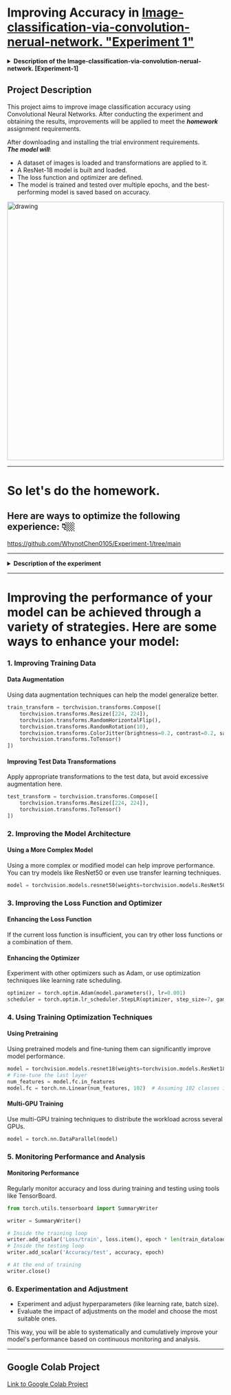 # Improving Accuracy in [Image-classification-via-convolution-nerual-network. "Experiment 1"](https://github.com/WhynotChen0105/Experiment-1/tree/main)



<details>
  <summary> <b> Description of the Image-classification-via-convolution-nerual-network. [Experiment-1] </b> </summary>

    # Experiment 1: Image Classification via Convolutional Neural Networks
    
    ## Experiment Objective:
    The primary aim of this experiment is to achieve superior accuracy in image classification tasks using Convolutional Neural Networks (CNNs). By following a meticulously structured workflow, we endeavor to optimize the model's performance and deliver robust classification capabilities.
    
    ## Experiment Workflow:
    ### 1. Data Preparation:
    - **Dataset Collection:** Curate a labeled dataset of images, leveraging common datasets like CIFAR-10, MNIST, or crafting a custom dataset tailored to the task at hand.
    - **Data Preprocessing:** Normalize images, ensuring consistent brightness and contrast, resize them to a uniform size, and partition the dataset into training, validation, and test sets.
    
    ### 2. Model Design:
    - **Architecture Selection:** Choose an appropriate CNN architecture, ranging from simple models to sophisticated architectures like ResNet50, VGG16, or MobileNet.
    - **Layer Configuration:** Configure CNN layers, including convolutional layers for feature extraction, pooling layers for downsampling, dropout layers for regularization, and fully connected layers for classification.
    
    ### 3. Training the Model:
    - **Loss Function:** Select a suitable loss function, such as categorical cross-entropy, tailored to multi-class classification tasks.
    - **Optimizer:** Choose an optimizer like Adam, SGD, or RMSprop to minimize the loss function and update model parameters.
    - **Data Augmentation:** Apply data augmentation techniques such as rotation, flipping, and zooming to increase training data variability.
    - **Training Process:** Train the CNN on the training dataset, monitor performance on the validation set, and adjust hyperparameters as needed for optimal performance.
    
    ### 4. Model Evaluation:
    - **Performance Metrics:** Evaluate the trained model using metrics such as accuracy, precision, recall, and F1-score on the test dataset.
    - **Confusion Matrix:** Analyze the confusion matrix to understand classification performance across different classes.
    
    ### 5. Fine-Tuning and Optimization:
    - **Hyperparameter Tuning:** Experiment with different hyperparameters like learning rate, batch size, and epochs to optimize model performance.
    - **Transfer Learning:** Utilize pre-trained models and fine-tune them on the specific dataset to leverage learned features and improve classification accuracy.
    - **Regularization Techniques:** Implement dropout and batch normalization to prevent overfitting and enhance model generalization.
    
    ### 6. Deployment:
    - **Model Export:** Save the trained model in a suitable format for deployment.
    - **Inference Pipeline:** Develop an inference pipeline for real-time or batch image classification.
    - **Deployment Environment:** Deploy the model to a production environment such as a cloud service, edge device, or mobile application for practical use.
    
    ## Experiment Outcome:
    By meticulously following these steps, our experiment endeavors to achieve unparalleled accuracy in image classification tasks using CNNs, thereby paving the way for transformative advancements in the field.
</details>










## Project Description
This project aims to improve image classification accuracy using Convolutional Neural Networks. After conducting the experiment and obtaining the results, improvements will be applied to meet the ***homework*** assignment requirements.


After downloading and installing the trial environment requirements.
<br />
***The model will***:
- A dataset of images is loaded and transformations are applied to it.
- A ResNet-18 model is built and loaded.
- The loss function and optimizer are defined.
- The model is trained and tested over multiple epochs, and the best-performing model is saved based on accuracy.

<img src="https://github.com/2aid-dev/Image-classification-via-convolution-nerual-network./assets/42585484/2c21cbdf-c608-4fa2-b09d-275ec5d4caaa" alt="drawing" width="100%" height="600"/>


----- 





# So let's do the homework.

## Here are ways to optimize the following experience: 👇🏼
https://github.com/WhynotChen0105/Experiment-1/tree/main

-----

<details>
  <summary> <b> Description of the experiment </b> </summary>
  
  In this experiment, we aim to classify images using a Convolutional Neural Network (CNN). The steps involved in this experiment are as follows:

  #### 1. Data Preparation
  - **Dataset Collection**: Gather a labeled dataset of images. Common datasets include CIFAR-10, MNIST, or a custom dataset.
  - **Data Preprocessing**: Normalize the images, resize them to a consistent size, and split the dataset into training, validation, and test sets.

  #### 2. Model Design
  - **Architecture Selection**: Choose an appropriate CNN architecture. For example, you can start with a simple model or use pre-trained models like ResNet50, VGG16, or MobileNet.
  - **Layer Configuration**: Configure the layers of the CNN, including convolutional layers, pooling layers, dropout layers, and fully connected layers.

  #### 3. Training the Model
  - **Loss Function**: Select a suitable loss function such as categorical cross-entropy for multi-class classification.
  - **Optimizer**: Choose an optimizer like Adam, SGD, or RMSprop to minimize the loss function.
  - **Data Augmentation**: Apply data augmentation techniques such as rotation, flipping, and zooming to increase the variability of the training data.
  - **Training Process**: Train the CNN on the training dataset, monitor the performance on the validation set, and adjust hyperparameters as needed.

  #### 4. Model Evaluation
  - **Performance Metrics**: Evaluate the model using metrics such as accuracy, precision, recall, and F1-score on the test dataset.
  - **Confusion Matrix**: Analyze the confusion matrix to understand the classification performance for each class.

  #### 5. Fine-Tuning and Optimization
  - **Hyperparameter Tuning**: Experiment with different hyperparameters like learning rate, batch size, and the number of epochs.
  - **Transfer Learning**: Utilize pre-trained models and fine-tune them on the specific dataset to improve performance.
  - **Regularization Techniques**: Implement techniques like dropout and batch normalization to prevent overfitting.

  #### 6. Deployment
  - **Model Export**: Save the trained model in a suitable format for deployment.
  - **Inference Pipeline**: Develop an inference pipeline to classify new images in real-time or batch mode.
  - **Deployment Environment**: Deploy the model to a production environment such as a cloud service, edge device, or mobile application.

  By following these steps, the experiment aims to achieve high accuracy in image classification tasks using CNNs.
</details>


***


# Improving the performance of your model can be achieved through a variety of strategies. Here are some ways to enhance your model:

### 1. **Improving Training Data**

#### Data Augmentation
Using data augmentation techniques can help the model generalize better.

```python
train_transform = torchvision.transforms.Compose([
    torchvision.transforms.Resize([224, 224]),
    torchvision.transforms.RandomHorizontalFlip(),
    torchvision.transforms.RandomRotation(10),
    torchvision.transforms.ColorJitter(brightness=0.2, contrast=0.2, saturation=0.2, hue=0.2),
    torchvision.transforms.ToTensor()
])
```

#### Improving Test Data Transformations
Apply appropriate transformations to the test data, but avoid excessive augmentation here.

```python
test_transform = torchvision.transforms.Compose([
    torchvision.transforms.Resize([224, 224]),
    torchvision.transforms.ToTensor()
])
```

### 2. **Improving the Model Architecture**

#### Using a More Complex Model
Using a more complex or modified model can help improve performance. You can try models like ResNet50 or even use transfer learning techniques.

```python
model = torchvision.models.resnet50(weights=torchvision.models.ResNet50_Weights.DEFAULT)
```

### 3. **Improving the Loss Function and Optimizer**

#### Enhancing the Loss Function
If the current loss function is insufficient, you can try other loss functions or a combination of them.

#### Enhancing the Optimizer
Experiment with other optimizers such as Adam, or use optimization techniques like learning rate scheduling.

```python
optimizer = torch.optim.Adam(model.parameters(), lr=0.001)
scheduler = torch.optim.lr_scheduler.StepLR(optimizer, step_size=7, gamma=0.1)
```

### 4. **Using Training Optimization Techniques**

#### Using Pretraining
Using pretrained models and fine-tuning them can significantly improve model performance.

```python
model = torchvision.models.resnet18(weights=torchvision.models.ResNet18_Weights.DEFAULT)
# Fine-tune the last layer
num_features = model.fc.in_features
model.fc = torch.nn.Linear(num_features, 102)  # Assuming 102 classes in the Flowers102 dataset
```

#### Multi-GPU Training
Use multi-GPU training techniques to distribute the workload across several GPUs.

```python
model = torch.nn.DataParallel(model)
```

### 5. **Monitoring Performance and Analysis**

#### Monitoring Performance
Regularly monitor accuracy and loss during training and testing using tools like TensorBoard.

```python
from torch.utils.tensorboard import SummaryWriter

writer = SummaryWriter()

# Inside the training loop
writer.add_scalar('Loss/train', loss.item(), epoch * len(train_dataloader) + i)
# Inside the testing loop
writer.add_scalar('Accuracy/test', accuracy, epoch)

# At the end of training
writer.close()
```

### 6. **Experimentation and Adjustment**
- Experiment and adjust hyperparameters (like learning rate, batch size).
- Evaluate the impact of adjustments on the model and choose the most suitable ones.

This way, you will be able to systematically and cumulatively improve your model's performance based on continuous monitoring and analysis.




---



## Google Colab Project
[Link to Google Colab Project](https://colab.research.google.com/drive/1yKb2VxO1c_Pdl1hLQ1XgBRHuZfinNaMu?usp=sharing)

